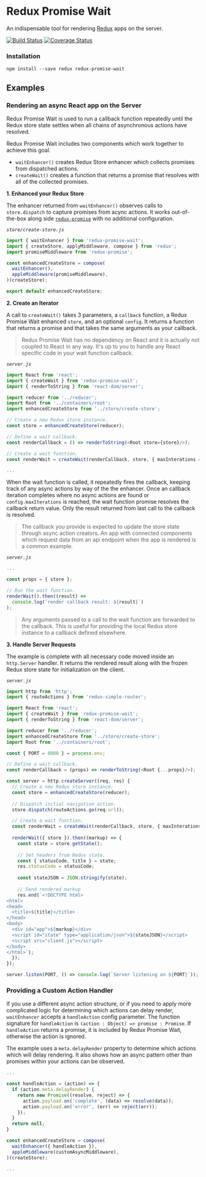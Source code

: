 # Redux Promise Wait

An indispensable tool for rendering [Redux](https://github.com/rackt/redux) apps on the server.

[![Build Status](https://travis-ci.org/nealgranger/redux-promise-wait.svg?branch=master)](https://travis-ci.org/nealgranger/redux-promise-wait)
[![Coverage Status](https://coveralls.io/repos/github/nealgranger/redux-promise-wait/badge.svg?branch=master)](https://coveralls.io/github/nealgranger/redux-promise-wait?branch=master)

### Installation

```
npm install --save redux redux-promise-wait
```

## Examples

### Rendering an async React app on the Server

Redux Promise Wait is used to run a callback function repeatedly until the Redux store state settles when all chains of asynchronous actions have resolved.

Redux Promise Wait includes two components which work together to achieve this goal.

 - `waitEnhancer()` creates Redux Store enhancer which collects promises from dispatched actions.
 - `createWait()` creates a function that returns a promise that resolves with all of the collected promises.

**1. Enhanced your Redux Store**

The enhancer returned from `waitEnhancer()` observes calls to `store.dispatch` to capture promises from acync actions. It works out-of-the-box along side [`redux-promise`](https://github.com/acdlite/redux-promise) with no additional configuration.

*`store/create-store.js`*

```js
import { waitEnhancer } from 'redux-promise-wait';
import { createStore, applyMiddleware, compose } from 'redux';
import promiseMiddleware from 'redux-promise';

const enhancedCreateStore = compose(
  waitEnhancer(),
  appleMiddleware(promiseMiddleware),
)(createStore);

export default enhancedCreateStore;
```

**2. Create an Iterator**

A call to `createWait()` takes 3 parameters, a `callback` function, a Redux Promise Wait enhanced `store`, and an optional `config`. It returns a function that returns a promise and that takes the same arguments as your callback.

> Redux Promise Wait has no dependency on React and it is actually not coupled to React in any way. It's up to you to handle any React specific code in your wait function callback.

*`server.js`*

```js
import React from 'react';
import { createWait } from 'redux-promise-wait';
import { renderToString } from 'react-dom/server';

import reducer from '../reducer';
import Root from '../containers/root'; 
import enhancedCreateStore from '../store/create-store';

// Create a new Redux store instance.
const store = enhancedCreateStore(reducer);

// Define a wait callback.
const renderCallback = () => renderToString(<Root store={store}/>);

// Create a wait function.
const renderWait = createWait(renderCallback, store, { maxInterations = 3 });

...
```

When the wait function is called, it repeatedly fires the callback, keeping track of any async actions by way of the the enhancer. Once an callback iteration completes where no async actions are found or `config.maxIterations` is reached, the wait function promise resolves the callback return value. Only the result returned from last call to the callback is resolved.

> The callback you provide is expected to update the store state through async action creators. An app with connected components which request data from an api endpoint when the app is rendered is a common example.

*`server.js`*

```js
...

const props = { store };

// Run the wait function.
renderWait().then((result) => 
  console.log(`render callback result: ${result}`)
);
```

> Any arguments passed to a call to the wait function are forwarded to the callback. This is useful for providing the local Redux store instance to a callback defined elsewhere.


**3. Handle Server Requests**

The example is complete with all necessary code moved inside an `http.Server` handler. It returns the rendered result along with the frozen Redux store state for initialization on the client.

*`server.js`*

```js
import http from 'http';
import { routeActions } from 'redux-simple-router';

import React from 'react';
import { createWait } from 'redux-promise-wait';
import { renderToString } from 'react-dom/server';

import reducer from '../reducer';
import enhancedCreateStore from '../store/create-store';
import Root from '../containers/root'; 

const { PORT = 8080 } = process.env;

// Define a wait callback.
const renderCallback = (props) => renderToString(<Root {...props}/>);

const server = http.createServer((req, res) {
  // Create a new Redux store instance.
  const store = enhancedCreateStore(reducer);
  
  // Dispatch initial navigation action.
  store.dispatch(routeActions.go(req.url));

  // Create a wait function.
  const renderWait = createWait(renderCallback, store, { maxInterations = 3 });
  
  renderWait({ store }).then((markup) => {
    const state = store.getState();
    
    // Set headers from Redux state.
    const { statusCode, title } = state;
    res.statusCode = statusCode;
    
    const stateJSON = JSON.stringify(state);
    
    // Send rendered markup
    res.end(`<!DOCTYPE html>
<html>
<head>
  <title>${title}</title>
</head>
<body>
  <div id="app">${markup}</div>
  <script id="state" type="application/json">${stateJSON}</script>
  <script src="client.js"></script>
</body>
</html>`);
  });
});

server.listen(PORT, () => console.log(`Server listening on ${PORT}`));
```

### Providing a Custom Action Handler

If you use a different async action structure, or if you need to apply more complicated logic for determining which actions can delay render, `waitEnhancer` accepts a `handleAction` config parameter. The function signature for `handleAction` is `(action : Object) => promise : Promise`. If `handleAction` returns a promise, it is included by Redux Promise Wait, otherwise the action is ignored.

The example uses a `meta.delayRender` property to determine which actions which will delay rendering. It also shows how an async pattern other than promises within your actions can be observed.

```js
...

const handleAction = (action) => {
  if (action.meta.delayRender) {
    return new Promise((resolve, reject) => {
      action.payload.on('complete', (data) => resolve(data));
      action.payload.on('error', (err) => reject(err));
    });
  }
  return null;
}

const enhancedCreateStore = compose(
  waitEnhancer({ handleAction }),
  appleMiddleware(customAsyncMiddleware),
)(createStore);

...
```
